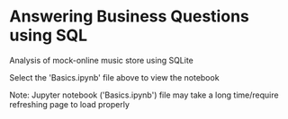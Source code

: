 # Answering Business Questions using SQL
 Analysis of mock-online music store using SQLite

 Select the 'Basics.ipynb' file above to view the notebook
 
 Note: Jupyter notebook ('Basics.ipynb') file may take a long time/require refreshing page to load properly 
